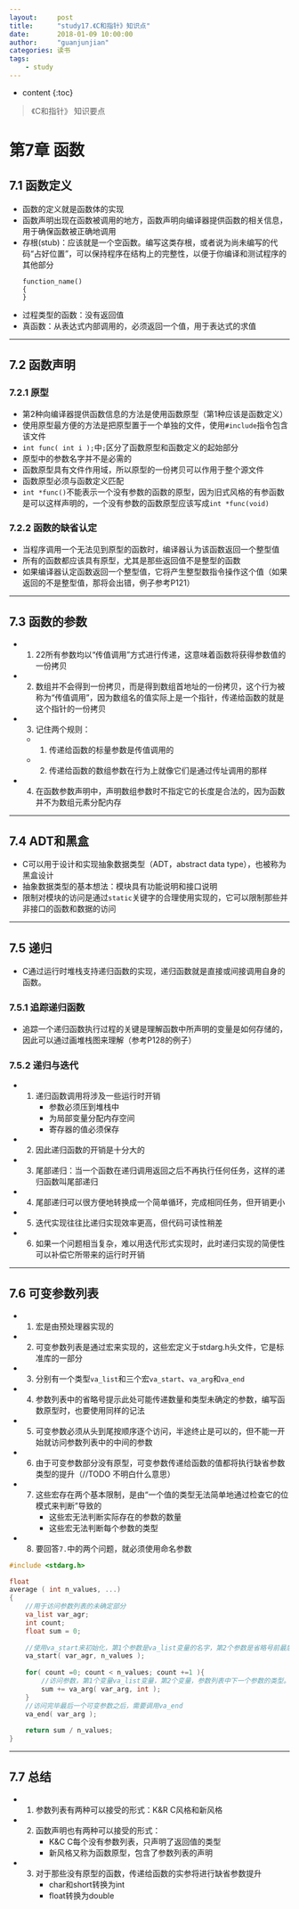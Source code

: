 ```yaml
---
layout:     post
title:      "study17.《C和指针》知识点"
date:       2018-01-09 10:00:00
author:     "guanjunjian"
categories: 读书
tags:
    - study
---
```


* content
{:toc}

>
> 《C和指针》 知识要点
>




# 第7章 函数

## 7.1 函数定义

-   函数的定义就是函数体的实现
-   函数声明出现在函数被调用的地方，函数声明向编译器提供函数的相关信息，用于确保函数被正确地调用
-   存根(stub)：应该就是一个空函数。编写这类存根，或者说为尚未编写的代码“占好位置”，可以保持程序在结构上的完整性，以便于你编译和测试程序的其他部分
    ```
    function_name()
    {      
    }
    ```
-   过程类型的函数：没有返回值
-   真函数：从表达式内部调用的，必须返回一个值，用于表达式的求值

---

## 7.2 函数声明

### 7.2.1 原型

-   第2种向编译器提供函数信息的方法是使用函数原型（第1种应该是函数定义）
-   使用原型最方便的方法是把原型置于一个单独的文件，使用`#include`指令包含该文件
-   `int func( int i );`中`;`区分了函数原型和函数定义的起始部分
-   原型中的参数名字并不是必需的
-   函数原型具有文件作用域，所以原型的一份拷贝可以作用于整个源文件
-   函数原型必须与函数定义匹配
-   `int *func()`不能表示一个没有参数的函数的原型，因为旧式风格的有参函数是可以这样声明的，一个没有参数的函数原型应该写成`int *func(void)`

### 7.2.2 函数的缺省认定

-   当程序调用一个无法见到原型的函数时，编译器认为该函数返回一个整型值
-   所有的函数都应该具有原型，尤其是那些返回值不是整型的函数
-   如果编译器认定函数返回一个整型值，它将产生整型数指令操作这个值（如果返回的不是整型值，那将会出错，例子参考P121）

---

## 7.3 函数的参数

* 1. 22所有参数均以“传值调用”方式进行传递，这意味着函数将获得参数值的一份拷贝
* 2. 数组并不会得到一份拷贝，而是得到数组首地址的一份拷贝，这个行为被称为“传值调用”，因为数组名的值实际上是一个指针，传递给函数的就是这个指针的一份拷贝
* 3. 记住两个规则：
    * 1. 传递给函数的标量参数是传值调用的
    * 2. 传递给函数的数组参数在行为上就像它们是通过传址调用的那样
* 4. 在函数参数声明中，声明数组参数时不指定它的长度是合法的，因为函数并不为数组元素分配内存

---

## 7.4 ADT和黑盒

-   C可以用于设计和实现抽象数据类型（ADT，abstract data type），也被称为黑盒设计
-   抽象数据类型的基本想法：模块具有功能说明和接口说明
-   限制对模块的访问是通过`static`关键字的合理使用实现的，它可以限制那些并非接口的函数和数据的访问

---

## 7.5 递归

-   C通过运行时堆栈支持递归函数的实现，递归函数就是直接或间接调用自身的函数。

### 7.5.1 追踪递归函数

-   追踪一个递归函数执行过程的关键是理解函数中所声明的变量是如何存储的，因此可以通过画堆栈图来理解（参考P128的例子）

### 7.5.2 递归与迭代

-   1. 递归函数调用将涉及一些运行时开销
        -   参数必须压到堆栈中
        -   为局部变量分配内存空间
        -   寄存器的值必须保存
-   2. 因此递归函数的开销是十分大的
-   3. 尾部递归：当一个函数在递归调用返回之后不再执行任何任务，这样的递归函数叫尾部递归
-   4. 尾部递归可以很方便地转换成一个简单循环，完成相同任务，但开销更小
-   5. 迭代实现往往比递归实现效率更高，但代码可读性稍差
-   6. 如果一个问题相当复杂，难以用迭代形式实现时，此时递归实现的简便性可以补偿它所带来的运行时开销

---

## 7.6 可变参数列表

-   1. 宏是由预处理器实现的
-   2. 可变参数列表是通过宏来实现的，这些宏定义于stdarg.h头文件，它是标准库的一部分
-   3. 分别有一个类型`va_list`和三个宏`va_start`、`va_arg`和`va_end`
-   4. 参数列表中的省略号提示此处可能传递数量和类型未确定的参数，编写函数原型时，也要使用同样的记法
-   5. 可变参数必须从头到尾按顺序逐个访问，半途终止是可以的，但不能一开始就访问参数列表中的中间的参数
-   6. 由于可变参数部分没有原型，可变参数传递给函数的值都将执行缺省参数类型的提升（//TODO 不明白什么意思）
-   7. 这些宏存在两个基本限制，是由“一个值的类型无法简单地通过检查它的位模式来判断”导致的
        *   这些宏无法判断实际存在的参数的数量
        *   这些宏无法判断每个参数的类型
-   8. 要回答`7.`中的两个问题，就必须使用命名参数
        

```c
#include <stdarg.h>

float
average ( int n_values, ...)
{
    //用于访问参数列表的未确定部分
    va_list var_agr;
    int count;
    float sum = 0;
    
    //使用va_start来初始化，第1个参数是va_list变量的名字，第2个参数是省略号前最后一个有名字的参数，初始化过程把var_arg变量指向可变参数部分的第1个参数
    va_start( var_agr, n_values );
    
    for( count =0; count < n_values; count +=1 ){
        //访问参数，第1个变量va_list变量，第2个变量，参数列表中下一个参数的类型。va_arg返回这个参数的值，并使var_arg指向下一个可变参数
        sum += va_arg( var_arg, int );
    }
    //访问完毕最后一个可变参数之后，需要调用va_end
    va_end( var_arg );
    
    return sum / n_values;
}
```
---

## 7.7 总结

-   1. 参数列表有两种可以接受的形式：K&R C风格和新风格
-   2. 函数声明也有两种可以接受的形式：
        *   K&C C每个没有参数列表，只声明了返回值的类型
        *   新风格又称为函数原型，包含了参数列表的声明
-   3. 对于那些没有原型的函数，传递给函数的实参将进行缺省参数提升
        *   char和short转换为int
        *   float转换为double


